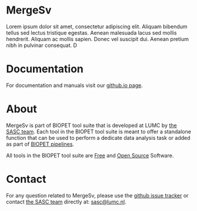 # MergeSv

Lorem ipsum dolor sit amet, consectetur adipiscing elit.
Aliquam bibendum tellus sed lectus tristique egestas.
Aenean malesuada lacus sed mollis hendrerit. Aliquam ac mollis sapien.
Donec vel suscipit dui. Aenean pretium nibh in pulvinar consequat.
D

# Documentation

For documentation and manuals visit our [github.io page](https://biopet.github.io/mergesv).

# About


MergeSv is part of BIOPET tool suite that is developed at LUMC by [the SASC team](http://sasc.lumc.nl/).
Each tool in the BIOPET tool suite is meant to offer a standalone function that can be used to perform a
dedicate data analysis task or added as part of [BIOPET pipelines](http://biopet-docs.readthedocs.io/en/latest/).

All tools in the BIOPET tool suite are [Free](https://www.gnu.org/philosophy/free-sw.html) and
[Open Source](https://opensource.org/osd) Software.
    

# Contact


<p>
  <!-- Obscure e-mail address for spammers -->
For any question related to MergeSv, please use the
<a href='https://github.com/biopet/mergesv/issues'>github issue tracker</a>
or contact
 <a href='http://sasc.lumc.nl/'>the SASC team</a> directly at: <a href='&#109;&#97;&#105;&#108;&#116;&#111;&#58;&#115;&#97;&#115;&#99;&#64;&#108;&#117;&#109;&#99;&#46;&#110;&#108;'>
&#115;&#97;&#115;&#99;&#64;&#108;&#117;&#109;&#99;&#46;&#110;&#108;</a>.
</p>

     

